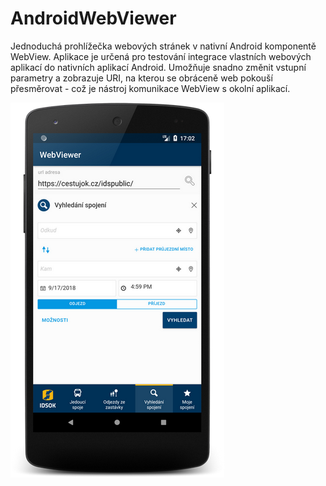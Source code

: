 # AndroidWebViewer
Jednoduchá prohlížečka webových stránek v nativní Android komponentě WebView. Aplikace je určená pro testování integrace vlastních webových aplikací do nativních aplikací Android. Umožňuje snadno změnit vstupní parametry a zobrazuje URI, na kterou se obráceně web pokouší přesměrovat - což je nástroj komunikace WebView s okolní aplikací.



![alt tag](screenshot-v0.1.png)
